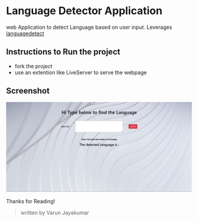 # Language Detector Application

web Application to detect Language based on user input. Leverages [languagedetect](https://www.npmjs.com/package/languagedetect)

## Instructions to Run the project

- fork the project
- use an extention like LiveServer to serve the webpage

## Screenshot

![mainPage](https://github.com/varun-jayakumar/Plain-Language-Detector/blob/main/screenshots/mainpage.jpg?raw=true)

Thanks for Reading!

> written by Varun Jayakumar
